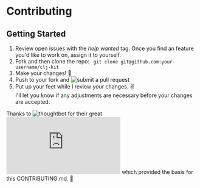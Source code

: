 # Contributing

## Getting Started
1. Review open issues with the _help wanted_ tag. Once you find an feature you'd like to work on, assign it to yourself.
2. Fork and then clone the repo:
``` git clone git@github.com:your-username/clj-kit```
3. Make your changes! :tada:
4. Push to your fork and ![submit a pull request](https://github.com/SalvatoreTosti/clj-kit/compare "submit a pull request")
5. Put up your feet while I review your changes.  :v:  
I'll let you know if any adjustments are necessary before your changes are accepted.

Thanks to ![thoughtbot](https://github.com/thoughtbot) for their great ![CONTRIBUTING.md](https://github.com/thoughtbot/factory_girl_rails/blob/master/CONTRIBUTING.md) which provided the basis for this CONTRIBUTING.md. :pray:
